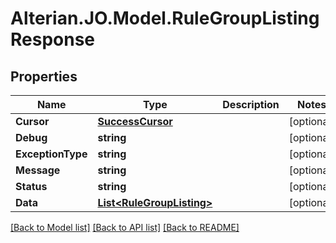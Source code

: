 # Alterian.JO.Model.RuleGroupListingResponse

## Properties

Name | Type | Description | Notes
------------ | ------------- | ------------- | -------------
**Cursor** | [**SuccessCursor**](SuccessCursor.md) |  | [optional] 
**Debug** | **string** |  | [optional] 
**ExceptionType** | **string** |  | [optional] 
**Message** | **string** |  | [optional] 
**Status** | **string** |  | [optional] 
**Data** | [**List&lt;RuleGroupListing&gt;**](RuleGroupListing.md) |  | [optional] 

[[Back to Model list]](../README.md#documentation-for-models) [[Back to API list]](../README.md#documentation-for-api-endpoints) [[Back to README]](../README.md)

